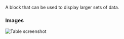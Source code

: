 A block that can be used to display larger sets of data.

### Images

![Table screenshot](https://gitlab.com/appsemble/appsemble/-/raw/0.13.1/docs/images/table.png)
